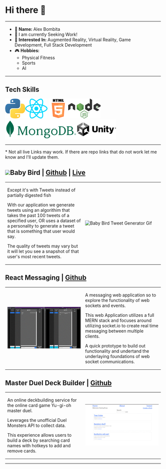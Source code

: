 <!--
**CurryFriedRice/CurryFriedRice** is a ✨ _special_ ✨ repository because its `README.md` (this file) appears on your GitHub profile.

- 🔭 I’m currently working on A lot of different projects that include. 
- 🌱 I’m currently learning Coding Dojo Coding bootcamp
- 👯 I’m looking to collaborate on ...
- 🤔 I’m looking for help with finding work!
- 💬 Ask me about React or C#
- 📫 How to reach me: Hit me up with an email or direct message!
- 😄 Pronouns: [He, Him, They, Them]
- ⚡ Fun fact: 
-->

# Hi there 👋

<!-- GET A REAL BANNER -->

<table>
  <tr>
    <td style="width:50%">
      <ul>
        <li> 📛 <b>Name:</b> Alex Bombita</li>
        <!-- <li> 🌱 <b>Active Projects: </b></li>
            <ul>
                <li>Learning Unity</li>
                <li>Discord Sticker Chatbot</li> -->
            <!-- </ul> -->
        <li> 🔭 I am currently Seeking Work! </li>
        <li> 🌽 <b>Interested In:</b> Augmented Reality, Virtual Reality, Game Development, Full Stack Development</li>
        <li> 🎮 <b>Hobbies:</b>
          <ul>
            <li> Physical Fitness </li>
            <li> Sports </li> 
            <li> AI </li>
          </ul>
        </li>
        <!-- <li> 💬 How was your Day? </li>
        <li> 📫 <b>Want to reach out?</b> Hit me up with an email or direct message! </li>
        <li> 🗃 <a href="https://drive.google.com/file/d/1AhOaKDtilNsdIj4Pp_Ue4G0mFfHXT2t7/view?usp=sharing"> My Fancy Resume! </a> </li> -->
    </td>
    <!-- <td style="width:50%">
        <img src=./Assets/img/ScrollingItem.gif style="width:500px"/>
        <div>
            <a href="https://storyset.com/web">Web illustrations by Storyset</a>
            <p>Animated using Figma, <a href="https://www.figma.com/community/plugin/733025261168520714/Figmotion">Figmotion</a><p>
        </div>
    </td> -->
  </tr>
</table> 

<h2>Tech Skills</h2>

<!-- <img src=./Assets/img/Logos/png/CSharp.png alt="C Charp Logo" height=64px/><img src="./Assets/img/Logos/png/Github.png" alt="Github Logo" height=64px/> -->
<img src="./Assets/img/Logos/png/Python.png" alt="Python Logo" height=64px/><img src="./Assets/img/Logos/png/React.png" alt="React Logo" height=64px/>
<img src="./Assets/img/Logos/png/HTML_Badge.png" alt="HTML 5 Logo" height=64px/><img src="./Assets/img/Logos/png/Node.png" alt="Node JS Logo" height=64px/>
<img src="./Assets/img/Logos/png/Mongo.png" alt="MongoDB Logo" height=64px/><img src="./Assets/img/Logos/png/Unity.png" alt="Unity Logo" height=64px/>

<hr>
<p>* Not all live Links may work. If there are repo links that do not work let me know and I'll update them.</p>

<h2>
                <b><img src=./Assets/img/babybird.ico style="height:32px"/>Baby Bird | <a href="https://github.com/bdulude/twitter-baby-birding">Github</a> | <a href="http://penguin.recipes/">Live</a></b>
</h2>
<table>
    <tr>
        <td width=50%>
            <p>Except it's with Tweets instead of partially digested fish</p>
            <p>With our application we generate tweets using an algorithim that takes the past 100 tweets of a specified user, OR uses a dataset of a personality to generate a tweet that is something that user would say.</p>
            <p>The quality of tweets may vary but it will let you see a snapshot of that user's most recent tweets.</p>
        </td>
        <td width=50%>
            <img src=./Assets/img/TweetGenerator.gif alt="Baby Bird Tweet Generator Gif" width=500px>
        </td>
    </tr>
</table>

<h2>
    <b>React Messaging | <a href="https://github.com/CurryFriedRice/react_messaging">Github</a> <!--| <a>Live</a--></b>  
</h2>
<table>
    <tr>
        <td width=50%>
            <img src=./Assets/img/messenger/Messaging_create_channel_messaging.gif alt="React Messaging Gif"style="width:500px">
        </td>
        <td width=50%>
            <p>A messaging web application so to explore the functionality of web sockets and events.<p>
            <p>This web Application utilizes a full MERN stack and focuses around utilizing socket.io to create real time messaging between multiple clients.</p>
            <p>A quick prototype to build out functionality and undertand the underlaying foundations of web socket communications.</p>
        </td>
    </tr>
</table>


<h2>
  <b>Master Duel Deck Builder | <a href="https://github.com/CurryFriedRice/masterduel_deckbuilder">Github</a> <!--| a>Live</a--></b>  
</h2>
<table>
    <tr>
        <td width=50%>
            <p>An online deckbuilding service for the online card game Yu-gi-oh master duel.<p>
            <p>Leverages the unofficial Duel Monsters API to collect data.</p>
            <p>This experience allows users to build a deck by searching card names with hotkeys to add and remove cards. </p>
        </td>
        <td width=50%>
            <img src=./Assets/img/masterduel/dashboard.gif alt="Deck Builder Gif"style="width:500px">
        </td>
    </tr>
</table>




<hr>

<!-- TODO -->
<!-- 
    I don't know... Do Hobby Stuff?
    Coding Dojo Badges here
    Github Badges
 -->



